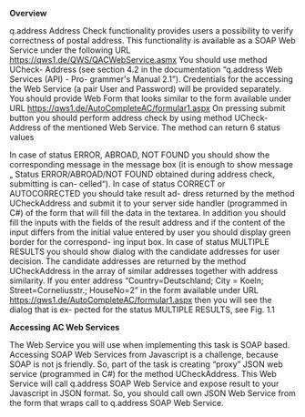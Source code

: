 **Overview**

q.address Address Check functionality provides users a possibility to verify correctness of postal address. This functionality is available as a SOAP Web Service under the following URL https://qws1.de/QWS/QACWebService.asmx You should use method UCheck- Address (see section 4.2 in the documentation “q.address Web Services (API) - Pro- grammer's Manual 2.1”). Credentials for the accessing the Web Service (a pair User and Password) will be provided separately. You should provide Web Form that looks similar to the form available under URL https://qws1.de/AutoCompleteAC/formular1.aspx
On pressing submit button you should perform address check by using method UCheck- Address of the mentioned Web Service. The method can return 6 status values

In case of status ERROR, ABROAD, NOT FOUND you should show the corresponding message in the message box (it is enough to show message „ Status ERROR/ABROAD/NOT FOUND obtained during address check, submitting is can- celled“). In case of status CORRECT or AUTOCORRECTED you should take result ad- dress returned by the method UCheckAddress and submit it to your server side handler (programmed in C#) of the form that will fill the data in the textarea. In addition you should fill the inputs with the fields of the result address and if the content of the input differs from the initial value entered by user you should display green border for the correspond- ing input box. In case of status MULTIPLE RESULTS you should show dialog with the candidate addresses for user decision. The candidate addresses are returned by the method UCheckAddress in the array of similar addresses together with address similarity. If you enter address “Country=Deutschland; City = Koeln; Street=Corneliusstr.; HouseNo=2” in the form available under URL https://qws1.de/AutoCompleteAC/formular1.aspx then you will see the dialog that is ex- pected for the status MULTIPLE RESULTS, see Fig. 1.1

**Accessing AC Web Services**

The Web Service you will use when implementing this task is SOAP based. Accessing SOAP Web Services from Javascript is a challenge, because SOAP is not js friendly. So, part of the task is creating “proxy” JSON web service (programmed in C#) for the method UCheckAddress. This Web Service will call q.address SOAP Web Service and expose result to your Javascript in JSON format. So, you should call own JSON Web Service from the form that wraps call to q.address SOAP Web Service.
